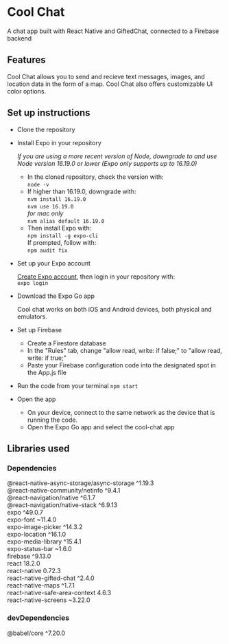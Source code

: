 # Cool Chat

A chat app built with React Native and GiftedChat, connected to a Firebase backend

## Features

Cool Chat allows you to send and recieve text messages, images, and location data in the form of a map. Cool Chat also offers customizable UI color options.

## Set up instructions

- Clone the repository

- Install Expo in your repository

    *If you are using a more recent version of Node, downgrade to and use Node version 16.19.0 or lower (Expo only supports up to 16.19.0)*
    
    - In the cloned repository, check the version with:  
        `node -v`  
    - If higher than 16.19.0, downgrade with:  
        `nvm install 16.19.0`  
        `nvm use 16.19.0`   
        *for mac only*  
        `nvm alias default 16.19.0`  
    - Then install Expo with:  
        `npm install -g expo-cli`  
        If prompted, follow with:  
        `npm audit fix`  

- Set up your Expo account

    [Create Expo account](https://expo.dev/signup), then login in your repository with:      
    `expo login`

- Download the Expo Go app

    Cool chat works on both iOS and Android devices, both physical and emulators.

- Set up Firebase

    - Create a Firestore database
    - In the "Rules" tab, change "allow read, write: if false;" to "allow read, write: if true;"
    - Paste your Firebase configuration code into the designated spot in the App.js file

- Run the code from your terminal
    `npm start`

- Open the app

    - On your device, connect to the same network as the device that is running the code.
    - Open the Expo Go app and select the cool-chat app
    
## Libraries used

### Dependencies

@react-native-async-storage/async-storage ^1.19.3  
@react-native-community/netinfo ^9.4.1  
@react-navigation/native ^6.1.7  
@react-navigation/native-stack ^6.9.13  
expo ^49.0.7  
expo-font ~11.4.0  
expo-image-picker ^14.3.2  
expo-location ^16.1.0  
expo-media-library ^15.4.1  
expo-status-bar ~1.6.0  
firebase ^9.13.0  
react 18.2.0  
react-native 0.72.3  
react-native-gifted-chat ^2.4.0  
react-native-maps ^1.7.1  
react-native-safe-area-context 4.6.3  
react-native-screens ~3.22.0  

### devDependencies 

@babel/core ^7.20.0
